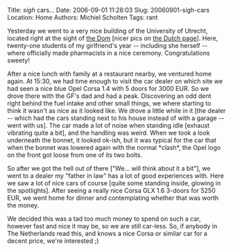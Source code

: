 Title: *sigh* cars...
Date: 2006-09-01 11:28:03
Slug: 20060901-sigh-cars
Location: Home
Authors: Michiel Scholten
Tags: rant

<p>Yesterday we went to a very nice building of the University of Utrecht, located right at the sight of <a href="http://en.wikipedia.org/wiki/Cathedral_of_Saint_Martin%2C_Utrecht">the Dom</a> [nicer pics on <a href="http://nl.wikipedia.org/wiki/Dom_van_Utrecht">the Dutch page</a>]. Here, twenty-one students of my girlfriend's year -- including she herself -- where officially made pharmacists in a nice ceremony. Congratulations sweety!</p>

<p>After a nice lunch with family at a restaurant nearby, we ventured home again. At 15:30, we had time enough to visit the car dealer on which site we had seen a nice blue Opel Corsa 1.4 with 5 doors for 3000 EUR. So we drove there with the GF's dad and had a peak. Discovering an odd dent right behind the fuel intake and other small things, we where starting to think it wasn't as nice as it looked like. We drove a little while in it [the dealer -- which had the cars standing next to his house instead of with a garage -- went with us]. The car made a lot of noise when standing idle [exhaust vibrating quite a bit], and the handling was weird. When we took a look underneath the bonnet, it looked ok-ish, but it was typical for the car that when the bonnet was lowered again with the normal *clash*, the Opel logo on the front got loose from one of its two bolts.</p>

<p>So after we got the hell out of there ["We... will think about it a bit"], we went to a dealer my "father in law" has a lot of good experiences with. Here we saw a lot of nice cars of course [quite some standing inside, glowing in the spotlights]. After seeing a really nice Corsa GLX 1.6 3-doors for 5250 EUR, we went home for dinner and contemplating whether that was worth the money.</p>

<p>We decided this was a tad too much money to spend on such a car, however fast and nice it may be, so we are still car-less. So, if anybody in The Netherlands read this, and knows a nice Corsa or similar car for a decent price, we're interested ;)</p>